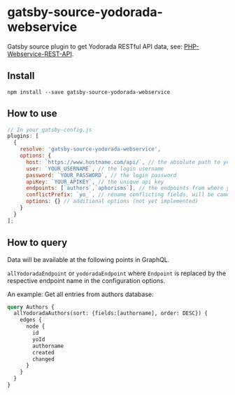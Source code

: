 # gatsby-source-yodorada-webservice

Gatsby source plugin to get Yodorada RESTful API data, see: [PHP-Webservice-REST-API](https://github.com/yodorada/PHP-Webservice-REST-API).

## Install

`npm install --save gatsby-source-yodorada-webservice`

## How to use

```javascript
// In your gatsby-config.js
plugins: [
  {
    resolve: 'gatsby-source-yodorada-webservice',
    options: {
      host: `https://www.hostname.com/api/`, // the absolute path to your RESTful API
      user: `YOUR_USERNAME`, // the login username 
      password: `YOUR_PASSWORD`, // the login password 
      apiKey: `YOUR_APIKEY`, // the unique api key 
      endpoints: [`authors`,`aphorisms`], // the endpoints from where you want to fetch
      conflictPrefix: `yo_`, // rename conflicting fields, will be camelCased (eg: yoId)
      options: {} // additional options (not yet implemented)
    }
  }
];
```

## How to query

Data will be available at the following points in GraphQL.

`allYodoradaEndpoint` or `yodoradaEndpoint` where `Endpoint` is replaced by the respective endpoint name in the configuration options.

An example: Get all entries from authors database:


```graphql
query Authors {
  allYodoradaAuthors(sort: {fields:[authorname], order: DESC}) {
    edges {
      node {
        id
        yoId
        authorname
        created
        changed
      }
    }
  }
}
```

